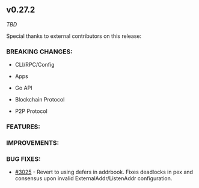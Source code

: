 ## v0.27.2

*TBD*

Special thanks to external contributors on this release:

### BREAKING CHANGES:

* CLI/RPC/Config

* Apps

* Go API

* Blockchain Protocol

* P2P Protocol

### FEATURES:

### IMPROVEMENTS:

### BUG FIXES:

- [\#3025](https://github.com/tendermint/tendermint/pull/3025) - Revert to using defers in addrbook.  Fixes deadlocks in pex and consensus upon invalid ExternalAddr/ListenAddr configuration.
